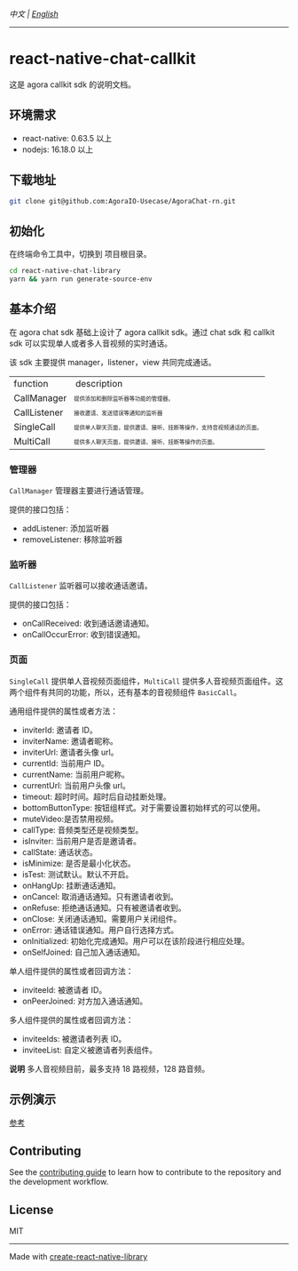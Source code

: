 _中文 | [English](./README.md)_

---

# react-native-chat-callkit

这是 agora callkit sdk 的说明文档。

## 环境需求

- react-native: 0.63.5 以上
- nodejs: 16.18.0 以上

## 下载地址

```sh
git clone git@github.com:AgoraIO-Usecase/AgoraChat-rn.git
```

## 初始化

在终端命令工具中，切换到 项目根目录。

```sh
cd react-native-chat-library
yarn && yarn run generate-source-env
```

## 基本介绍

在 agora chat sdk 基础上设计了 agora callkit sdk。通过 chat sdk 和 callkit sdk 可以实现单人或者多人音视频的实时通话。

该 sdk 主要提供 manager，listener，view 共同完成通话。

<table>
  <tr>
    <td>function</td>
    <td>description</td>
  </tr>
  <tr>
    <td>CallManager</td>
    <td style="font-size: 10px">提供添加和删除监听器等功能的管理器。</td>
  </tr>
  <tr>
    <td>CallListener</td>
    <td style="font-size: 10px">接收邀请、发送错误等通知的监听器</td>
  </tr>
  <tr>
    <td>SingleCall</td>
    <td style="font-size: 10px">
      提供单人聊天页面，提供邀请、接听、挂断等操作，支持音视频通话的页面。
    </td>
  </tr>
  <tr>
    <td>MultiCall</td>
    <td style="font-size: 10px">
      提供多人聊天页面，提供邀请、接听、挂断等操作的页面。
    </td>
  </tr>
</table>

### 管理器

`CallManager` 管理器主要进行通话管理。

提供的接口包括：

- addListener: 添加监听器
- removeListener: 移除监听器

### 监听器

`CallListener` 监听器可以接收通话邀请。

提供的接口包括：

- onCallReceived: 收到通话邀请通知。
- onCallOccurError: 收到错误通知。

### 页面

`SingleCall` 提供单人音视频页面组件，`MultiCall` 提供多人音视频页面组件。这两个组件有共同的功能，所以，还有基本的音视频组件 `BasicCall`。

通用组件提供的属性或者方法：

- inviterId: 邀请者 ID。
- inviterName: 邀请者昵称。
- inviterUrl: 邀请者头像 url。
- currentId: 当前用户 ID。
- currentName: 当前用户昵称。
- currentUrl: 当前用户头像 url。
- timeout: 超时时间。超时后自动挂断处理。
- bottomButtonType: 按钮组样式。对于需要设置初始样式的可以使用。
- muteVideo:是否禁用视频。
- callType: 音频类型还是视频类型。
- isInviter: 当前用户是否是邀请者。
- callState: 通话状态。
- isMinimize: 是否是最小化状态。
- isTest: 测试默认。默认不开启。
- onHangUp: 挂断通话通知。
- onCancel: 取消通话通知。只有邀请者收到。
- onRefuse: 拒绝通话通知。只有被邀请者收到。
- onClose: 关闭通话通知。需要用户关闭组件。
- onError: 通话错误通知。用户自行选择方式。
- onInitialized: 初始化完成通知。用户可以在该阶段进行相应处理。
- onSelfJoined: 自己加入通话通知。

单人组件提供的属性或者回调方法：

- inviteeId: 被邀请者 ID。
- onPeerJoined: 对方加入通话通知。

多人组件提供的属性或者回调方法：

- inviteeIds: 被邀请者列表 ID。
- inviteeList: 自定义被邀请者列表组件。

**说明** 多人音视频目前，最多支持 18 路视频，128 路音频。

## 示例演示

[参考](../../examples/callkit-example/README.zh.md)

## Contributing

See the [contributing guide](CONTRIBUTING.md) to learn how to contribute to the repository and the development workflow.

## License

MIT

---

Made with [create-react-native-library](https://github.com/callstack/react-native-builder-bob)
